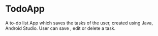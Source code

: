 # TodoApp
A to-do list App which saves the tasks of the user, created using Java, Android Studio. User can save , edit or delete a task.
